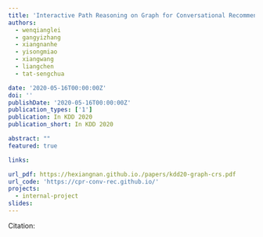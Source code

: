```yaml
---
title: 'Interactive Path Reasoning on Graph for Conversational Recommendation'
authors:
  - wenqianglei
  - gangyizhang
  - xiangnanhe
  - yisongmiao
  - xiangwang
  - liangchen
  - tat-sengchua

date: '2020-05-16T00:00:00Z'
doi: ''
publishDate: '2020-05-16T00:00:00Z'
publication_types: ['1']
publication: In KDD 2020 
publication_short: In KDD 2020 

abstract: ""
featured: true

links:

url_pdf: https://hexiangnan.github.io./papers/kdd20-graph-crs.pdf
url_code: 'https://cpr-conv-rec.github.io/'
projects:
  - internal-project
slides:
---
```




Citation:
